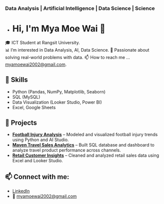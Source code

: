### Data Analysis | Artificial Intelligence | Data Science | Science 

- # Hi, I'm Mya Moe Wai 👋
🎓 ICT Student at Rangsit University.  
📊 I’m interested in Data Analysis, AI, Data Science. 
🚀 Passionate about solving real-world problems with data.
📫 How to reach me ... myamoewai2002@gmail.com.

## 🧠 Skills
- Python (Pandas, NumPy, Matplotlib, Seaborn)
- SQL (MySQL)
- Data Visualization (Looker Studio, Power BI)
- Excel, Google Sheets

## 📂 Projects
- **[Football Injury Analysis](https://github.com/MyaMoeWai/football-injury-analysis)** – Modeled and visualized football injury trends using Python and AI Studio.
- **[Maven Travel Sales Analytics](https://github.com/MyaMoeWai/maven-travel-sales)** – Built SQL database and dashboard to analyze travel product performance across channels.
- **[Retail Customer Insights](https://github.com/MyaMoeWai/retail-insights)** – Cleaned and analyzed retail sales data using Excel and Looker Studio.

## 📫 Connect with me:
- [LinkedIn](http://linkedin.com/in/myamoewa)
- 📧 myamoewai2002@gmail.com





